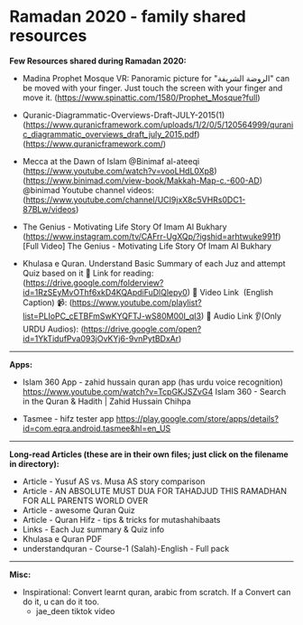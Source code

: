 # Ramadan 2020 - family shared resources

**Few Resources shared during Ramadan 2020:**


- Madina Prophet Mosque VR: Panoramic picture for "الروضة الشريفة" can be moved with your finger.
	Just touch the screen with your finger and move it.
	(https://www.spinattic.com/1580/Prophet_Mosque?full)


- Quranic-Diagrammatic-Overviews-Draft-JULY-2015(1)
	(https://www.quranicframework.com/uploads/1/2/0/5/120564999/quranic_diagrammatic_overviews_draft_july_2015.pdf)
	(https://www.quranicframework.com/)


- Mecca at the Dawn of Islam @Binimaf al-ateeqi
	(https://www.youtube.com/watch?v=vooLHdL0Xp8)
	(https://www.binimad.com/view-book/Makkah-Map-c.-600-AD)
	@binimad  Youtube channel videos:  (https://www.youtube.com/channel/UCI9jxX8c5VHRs0DC1-87BLw/videos) 


- The Genius - Motivating Life Story Of Imam Al Bukhary
	(https://www.instagram.com/tv/CAFrr-UgXQp/?igshid=arhtwuke991f)
	[Full Video] The Genius - Motivating Life Story Of Imam Al Bukhary
	

- Khulasa e Quran. 	Understand Basic Summary of each Juz and attempt Quiz based on it
	📖 Link for reading:	(https://drive.google.com/folderview?id=1RzSEyMvOThf6xkD4KQApdiFuDlQlepy0) 
	🔗 Video Link  (English Caption) 📹:	(https://www.youtube.com/playlist?list=PLIoPC_cETBFmSwKYQFTJ-wS80M00I_qI3)
	🔗 Audio Link 👂(Only URDU Audios): 	(https://drive.google.com/open?id=1YkTidufPva093jOvKYj6-9vnPytBDxAr)


---
**Apps:**
- Islam 360 App - zahid hussain quran app (has urdu voice recognition)
	https://www.youtube.com/watch?v=TcpGKJSZvG4
	Islam 360 - Search in the Quran & Hadith | Zahid Hussain Chihpa
	

- Tasmee - hifz tester app
	https://play.google.com/store/apps/details?id=com.eqra.android.tasmee&hl=en_US


---
**Long-read Articles (these are in their own files; just click on the filename in directory):**
- Article - Yusuf AS vs. Musa AS story comparison
- Article - AN ABSOLUTE MUST DUA FOR TAHADJUD THIS RAMADHAN FOR ALL PARENTS WORLD OVER
- Article - awesome Quran Quiz
- Article - Quran Hifz - tips & tricks for mutashahibaats
- Links - Each Juz summary & Quiz info
- Khulasa e Quran PDF
- understandquran - Course-1 (Salah)-English - Full pack


---
**Misc:**
- Inspirational: Convert learnt quran, arabic from scratch. If a Convert can do it, u can do it too.
  - jae_deen tiktok video
